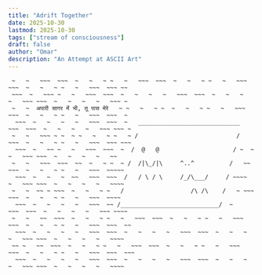 ```yaml
---
title: "Adrift Together"
date: 2025-10-30
lastmod: 2025-10-30
tags: ["stream of consciousness"]
draft: false
author: "Omar"
description: "An Attempt at ASCII Art"
---
```


```~ ~   ~   ~   ~~~  ~~~  ~   ~   ~   ~   ~~~  ~~~  ~   ~   ~   ~   ~~~ ~~~  ~   ~   ~   ~   ~~~ ~~~~ ~
 ~   ~   ~~~  ~~~  ~   ~   ~ ~   ~   ~~~  ~~~  ~   ~   ~ ~   ~   ~~~  ~~~  ~   ~   ~ ~   ~   ~~~  ~~~ ~~
 ~~~  ~   ~~~ ~   ~   ~~~  ~~~  ~   ~   ~   ~   ~~~  ~~~  ~   ~   ~   ~   ~~~ ~~~  ~   ~   ~   ~   ~~~ ~
 ~   ~  अपारी सागर में भी, तू पास मेरे   ~ ~   ~   ~ ~  ~   ~   ~ ~   ~   ~~~  ~~~  ~   ~   ~ ~   ~   ~~~  ~~~  ~
  ~~~  ~   ~   ~   ~   ~~~  ~~~  ~   _____________________________   ~~~  ~~~  ~   ~   ~   ~   ~~~ ~~~ ~
 ~   ~   ~~~ ~ ~  ~ ~   ~   ~ ~   ~ /                            /   ~~~  ~   ~   ~ ~   ~   ~~~  ~~~ ~~~
  ~~~  ~   ~~ ~   ~   ~~~  ~~~  ~  /  @   @                     / ~  ~   ~   ~~~ ~~~  ~   ~   ~   ~   ~~
 ~   ~   ~~~  ~~~  ~~  ~   ~ ~  ~ /  /|\_/|\     ^..^          /   ~~  ~~~  ~   ~   ~ ~   ~   ~~~  ~~~~~
  ~~~  ~   ~   ~  ~~   ~~~  ~~~  /   / \ / \     /_/\___/     / ~~~~   ~   ~~~ ~~~  ~   ~   ~   ~   ~~~~
 ~   ~  ~~ ~ ~~~  ~   ~   ~ ~   /                   /\ /\    /   ~ ~~~  ~~~  ~   ~   ~ ~   ~   ~~~  ~~~~
  ~~~  ~   ~   ~   ~   ~~~  ~~ /____________________________/  ~      ~~~  ~~~  ~   ~   ~   ~   ~~~ ~~~~
 ~   ~   ~~  ~~~  ~   ~   ~ ~   ~   ~~~  ~~~  ~   ~   ~ ~   ~   ~~~  ~~~  ~   ~   ~ ~   ~   ~~~  ~~~  ~~
  ~~~  ~   ~   ~   ~   ~~~  ~~~  ~   ~   ~   ~   ~~~  ~~~  ~   ~   ~   ~   ~~~ ~~~  ~   ~   ~   ~   ~~~~
 ~~ ~   ~~  ~~~  ~   ~   ~ ~   ~   ~~~  ~~~  ~   ~   ~ ~   ~   ~~~  ~~~  ~   ~   ~ ~   ~   ~~~  ~~~  ~~~
  ~~~  ~   ~   ~   ~   ~~~  ~~~  ~   ~   ~   ~   ~~~  ~~~  ~   ~   ~   ~   ~~~ ~~~  ~   ~   ~   ~   ~~~~

```
